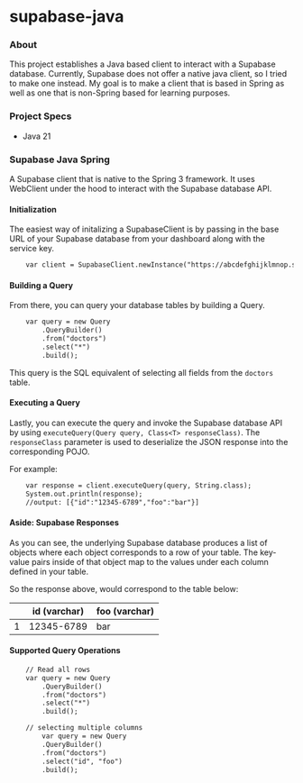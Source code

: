 # supabase-java

### About
This project establishes a Java based client to interact with a Supabase database. Currently, Supabase does not offer a native
java client, so I tried to make one instead. My goal is to make a client that is based
in Spring as well as one that is non-Spring based for learning purposes.

### Project Specs
- Java 21

### Supabase Java Spring
A Supabase client that is native to the Spring 3 framework. It uses WebClient under
the hood to interact with the Supabase database API.

#### Initialization

The easiest way of initalizing a SupabaseClient is by passing in the base URL of your Supabase database from your
dashboard along with the service key.

```dtd
    var client = SupabaseClient.newInstance("https://abcdefghijklmnop.supabase.co", SERVICE_KEY);
```

#### Building a Query

From there, you can query your database tables by building a Query.
```dtd
    var query = new Query
        .QueryBuilder()
        .from("doctors")
        .select("*")
        .build();
```

This query is the SQL equivalent of selecting all fields
from the `doctors` table.

#### Executing a Query

Lastly, you can execute the query and invoke the Supabase database API
by using `executeQuery(Query query, Class<T> responseClass)`. The `responseClass` parameter
is used to deserialize the JSON response into the corresponding POJO.

For example:
```dtd
    var response = client.executeQuery(query, String.class);
    System.out.println(response);
    //output: [{"id":"12345-6789","foo":"bar"}]
```

#### Aside: Supabase Responses
As you can see, the underlying Supabase database produces a list of objects where each object
corresponds to a row of your table. The key-value pairs inside of that object map to the values under each
column defined in your table.

So the response above, would correspond to the table below:

|   | id (varchar) | foo (varchar) |
|---|--------------|---------------|
| 1 | 12345-6789   | bar           |

#### Supported Query Operations

```dtd
    // Read all rows
    var query = new Query
        .QueryBuilder()
        .from("doctors")
        .select("*")
        .build();

    // selecting multiple columns
        var query = new Query
        .QueryBuilder()
        .from("doctors")
        .select("id", "foo")
        .build();
```